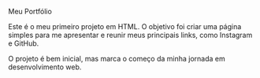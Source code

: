 Meu Portfólio

Este é o meu primeiro projeto em HTML.
O objetivo foi criar uma página simples para me apresentar e reunir meus principais links, como Instagram e GitHub.

O projeto é bem inicial, mas marca o começo da minha jornada em desenvolvimento web.
